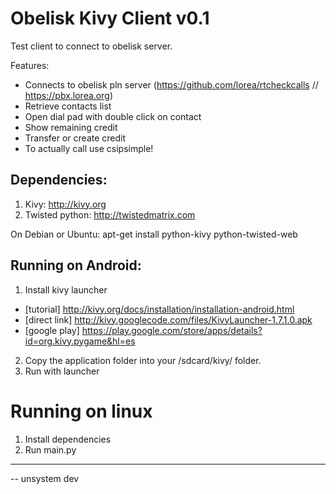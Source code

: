 # Obelisk Kivy Client v0.1

Test client to connect to obelisk server.

Features:
 - Connects to obelisk pln server
   (https://github.com/lorea/rtcheckcalls // https://pbx.lorea.org)
 - Retrieve contacts list
 - Open dial pad with double click on contact
 - Show remaining credit
 - Transfer or create credit
 - To actually call use csipsimple!

## Dependencies:

 1. Kivy: http://kivy.org
 2. Twisted python: http://twistedmatrix.com

On Debian or Ubuntu: apt-get install python-kivy python-twisted-web

## Running on Android:

 1. Install kivy launcher
   - [tutorial] http://kivy.org/docs/installation/installation-android.html
   - [direct link] http://kivy.googlecode.com/files/KivyLauncher-1.7.1.0.apk
   - [google play] https://play.google.com/store/apps/details?id=org.kivy.pygame&hl=es
 2. Copy the application folder into your /sdcard/kivy/ folder.
 3. Run with launcher


# Running on linux

 1. Install dependencies
 3. Run main.py

---

 -- unsystem dev
